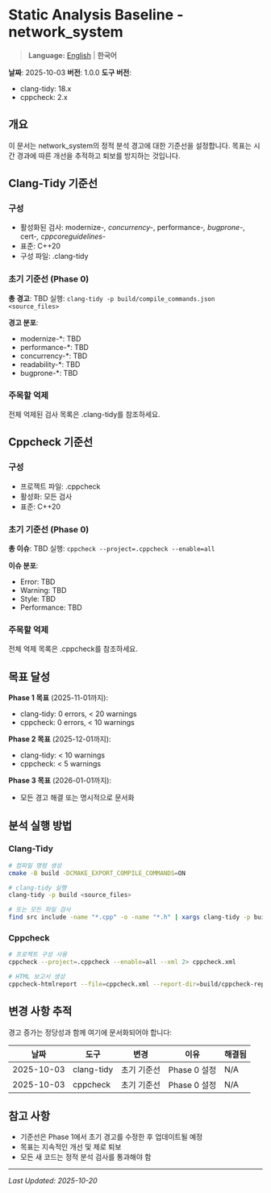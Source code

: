# Static Analysis Baseline - network_system

> **Language:** [English](STATIC_ANALYSIS_BASELINE.md) | **한국어**

**날짜**: 2025-10-03
**버전**: 1.0.0
**도구 버전**:
- clang-tidy: 18.x
- cppcheck: 2.x

## 개요

이 문서는 network_system의 정적 분석 경고에 대한 기준선을 설정합니다.
목표는 시간 경과에 따른 개선을 추적하고 퇴보를 방지하는 것입니다.

## Clang-Tidy 기준선

### 구성
- 활성화된 검사: modernize-*, concurrency-*, performance-*, bugprone-*, cert-*, cppcoreguidelines-*
- 표준: C++20
- 구성 파일: .clang-tidy

### 초기 기준선 (Phase 0)

**총 경고**: TBD
실행: `clang-tidy -p build/compile_commands.json <source_files>`

**경고 분포**:
- modernize-*: TBD
- performance-*: TBD
- concurrency-*: TBD
- readability-*: TBD
- bugprone-*: TBD

### 주목할 억제

전체 억제된 검사 목록은 .clang-tidy를 참조하세요.

## Cppcheck 기준선

### 구성
- 프로젝트 파일: .cppcheck
- 활성화: 모든 검사
- 표준: C++20

### 초기 기준선 (Phase 0)

**총 이슈**: TBD
실행: `cppcheck --project=.cppcheck --enable=all`

**이슈 분포**:
- Error: TBD
- Warning: TBD
- Style: TBD
- Performance: TBD

### 주목할 억제

전체 억제 목록은 .cppcheck를 참조하세요.

## 목표 달성

**Phase 1 목표** (2025-11-01까지):
- clang-tidy: 0 errors, < 20 warnings
- cppcheck: 0 errors, < 10 warnings

**Phase 2 목표** (2025-12-01까지):
- clang-tidy: < 10 warnings
- cppcheck: < 5 warnings

**Phase 3 목표** (2026-01-01까지):
- 모든 경고 해결 또는 명시적으로 문서화

## 분석 실행 방법

### Clang-Tidy
```bash
# 컴파일 명령 생성
cmake -B build -DCMAKE_EXPORT_COMPILE_COMMANDS=ON

# clang-tidy 실행
clang-tidy -p build <source_files>

# 또는 모든 파일 검사
find src include -name "*.cpp" -o -name "*.h" | xargs clang-tidy -p build
```

### Cppcheck
```bash
# 프로젝트 구성 사용
cppcheck --project=.cppcheck --enable=all --xml 2> cppcheck.xml

# HTML 보고서 생성
cppcheck-htmlreport --file=cppcheck.xml --report-dir=build/cppcheck-report
```

## 변경 사항 추적

경고 증가는 정당성과 함께 여기에 문서화되어야 합니다:

| 날짜 | 도구 | 변경 | 이유 | 해결됨 |
|------|------|--------|--------|----------|
| 2025-10-03 | clang-tidy | 초기 기준선 | Phase 0 설정 | N/A |
| 2025-10-03 | cppcheck | 초기 기준선 | Phase 0 설정 | N/A |

## 참고 사항

- 기준선은 Phase 1에서 초기 경고를 수정한 후 업데이트될 예정
- 목표는 지속적인 개선 및 제로 퇴보
- 모든 새 코드는 정적 분석 검사를 통과해야 함

---

*Last Updated: 2025-10-20*
